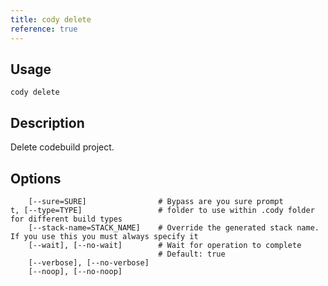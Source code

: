 ```yaml
---
title: cody delete
reference: true
---
```


## Usage

    cody delete

## Description

Delete codebuild project.


## Options

```
    [--sure=SURE]                # Bypass are you sure prompt
t, [--type=TYPE]                 # folder to use within .cody folder for different build types
    [--stack-name=STACK_NAME]    # Override the generated stack name. If you use this you must always specify it
    [--wait], [--no-wait]        # Wait for operation to complete
                                 # Default: true
    [--verbose], [--no-verbose]  
    [--noop], [--no-noop]        
```

